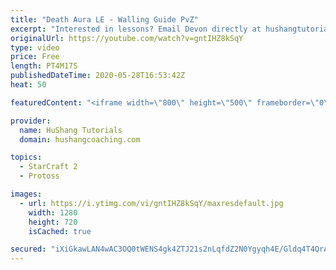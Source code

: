 ```yaml
---
title: "Death Aura LE - Walling Guide PvZ"
excerpt: "Interested in lessons? Email Devon directly at hushangtutorials@outlook.com ------------------------------------------------------------------------------------------------------- Want to support HuShang Tutorials directly? Patreon is a website where you can contribute a monthly donation that will help"
originalUrl: https://youtube.com/watch?v=gntIHZ8kSqY
type: video
price: Free
length: PT4M17S
publishedDateTime: 2020-05-28T16:53:42Z
heat: 50

featuredContent: "<iframe width=\"800\" height=\"500\" frameborder=\"0\" src=\"https://www.youtube.com/embed/gntIHZ8kSqY\" allow=\"accelerometer; autoplay; encrypted-media; gyroscope; picture-in-picture\" allowfullscreen></iframe>"

provider:
  name: HuShang Tutorials
  domain: hushangcoaching.com

topics:
  - StarCraft 2
  - Protoss

images:
  - url: https://i.ytimg.com/vi/gntIHZ8kSqY/maxresdefault.jpg
    width: 1280
    height: 720
    isCached: true

secured: "iXiGkawLAN4wAC3OQ0tWENS4gk4ZTJ21s2nLqfdZ2N0Ygyqh4E/Gldq4T4QrAsNXY4hPLBwSiaygjY1ctXyu4CPkZolRmjuSeasvg1rFw3/w9UB0jJwTDfDx7GT8QkZKohNPW+6xlXoRsAktIwbcVq7UGA1JBEmMxiteeOXFAl2AvQnZAF1gpTUmzhwMDemamk13l4c1O0Id7lAasLYmf5iJWlPo0M8dQCaN2J+LIJ1DxKY8PQB8dW8H898e52Ie02lFSortBfqH76icoGQKsqXM1ecYHKSgnlgpOt4oIn5cplnGgFy07iKBqA2ZuJpYliAWI3roQO/fJg4uPoFQklDDU5myXw9xuLYhW4bV1367Apsb575BHJugS4JqdfTe4qz7MGoMbLrks0QtDZZ8rWC5ic0j9VT9xzWaTXG2FL8=;ZuLzh4tIKQPdVEyh9oIGNA=="
---
```


